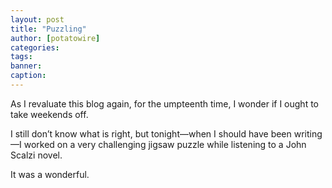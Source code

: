 ```yaml
---
layout: post
title: "Puzzling"
author: [potatowire]
categories: 
tags: 
banner: 
caption: 
---
```


As I revaluate this blog again, for the umpteenth time, I wonder if I ought to take weekends off. 

I still don’t know what is right, but tonight—when I should have been writing—I worked on a very challenging jigsaw puzzle while listening to a John Scalzi novel. 

It was a wonderful.